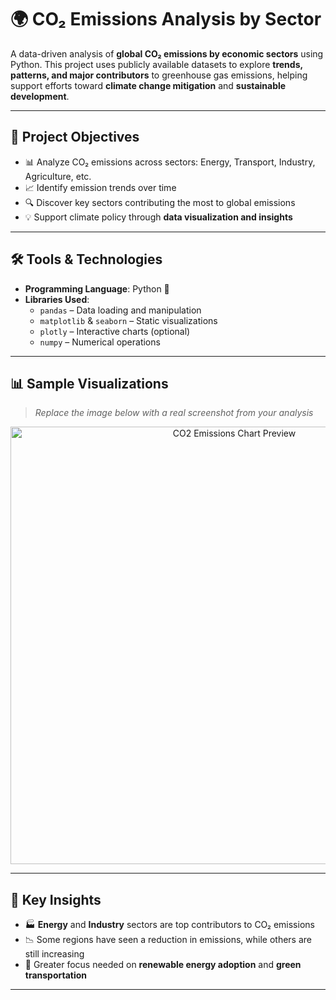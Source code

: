 # 🌍 CO₂ Emissions Analysis by Sector

A data-driven analysis of **global CO₂ emissions by economic sectors** using Python. This project uses publicly available datasets to explore **trends, patterns, and major contributors** to greenhouse gas emissions, helping support efforts toward **climate change mitigation** and **sustainable development**.

---

## 📌 Project Objectives

- 📊 Analyze CO₂ emissions across sectors: Energy, Transport, Industry, Agriculture, etc.  
- 📈 Identify emission trends over time  
- 🔍 Discover key sectors contributing the most to global emissions  
- 💡 Support climate policy through **data visualization and insights**

---

## 🛠️ Tools & Technologies

- **Programming Language**: Python 🐍  
- **Libraries Used**:
  - `pandas` – Data loading and manipulation  
  - `matplotlib` & `seaborn` – Static visualizations  
  - `plotly` – Interactive charts (optional)  
  - `numpy` – Numerical operations

---

## 📊 Sample Visualizations

> *Replace the image below with a real screenshot from your analysis*

<p align="center">
  <img src="https://github.com/fawad-arabzada/co2-emissions-analysis/blob/main/preview.png" width="700px" alt="CO2 Emissions Chart Preview" />
</p>

---

## 🧠 Key Insights

- 🏭 **Energy** and **Industry** sectors are top contributors to CO₂ emissions  
- 📉 Some regions have seen a reduction in emissions, while others are still increasing  
- 🌿 Greater focus needed on **renewable energy adoption** and **green transportation**

---


